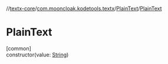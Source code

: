 //[textx-core](../../../index.md)/[com.mooncloak.kodetools.textx](../index.md)/[PlainText](index.md)/[PlainText](-plain-text.md)

# PlainText

[common]\
constructor(value: [String](https://kotlinlang.org/api/latest/jvm/stdlib/kotlin/-string/index.html))
